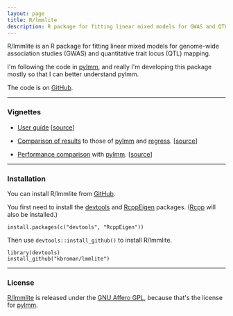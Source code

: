 ```yaml
---
layout: page
title: R/lmmlite
description: R package for fitting linear mixed models for GWAS and QTL mapping
---
```


R/lmmlite is an R package for fitting linear mixed models for
genome-wide association studies (GWAS) and quantitative trait locus
(QTL) mapping.

I'm following the code in [pylmm](https://github.com/nickFurlotte/pylmm),
and really I'm developing this package mostly so that I can better understand pylmm.

The code is on [GitHub](https://github.com/kbroman/lmmlite).

---

### Vignettes

- [User guide](assets/lmmlite.html)
[[source](https://github.com/kbroman/lmmlite/blob/master/vignettes/lmmlite.Rmd)]

- [Comparison of results](assets/compare2pylmm.html) to those of
[pylmm](https://github.com/nickFurlotte/pylmm) and
[regress](https://cran.r-project.org/web/packages/regress/).
[[source](https://github.com/kbroman/lmmlite/blob/gh-pages/assets/compare2pylmm.Rmd)]

- [Performance comparison](assets/performance.html) with
[pylmm](https://github.com/nickFurlotte/pylmm).
[[source](https://github.com/kbroman/lmmlite/blob/gh-pages/assets/performance.Rmd)]

---

### Installation

You can install R/lmmlite from
[GitHub](https://github.com/kbroman/lmmlite).

You first need to install the
[devtools](https://github.com/hadley/devtools)
and [RcppEigen](https://github.com/RcppCore/RcppEigen) packages.
([Rcpp](https://github.com/RcppCore/Rcpp) will also be installed.)

    install.packages(c("devtools", "RcppEigen"))

Then use `devtools::install_github()` to install R/lmmlite.

    library(devtools)
    install_github("kbroman/lmmlite")

---

### License

[R/lmmlite](https://github.com/kbroman/lmmlite) is released under the
[GNU Affero GPL](https://www.gnu.org/licenses/why-affero-gpl.html),
because that's the license for
[pylmm](https://github.com/nickFurlotte/pylmm).
